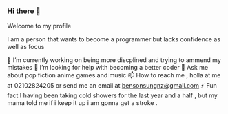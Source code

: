 ### Hi there 👋

Welcome to my profile

I am a person that wants to become a programmer but lacks confidence as well as focus 

🔭 I’m currently working on being more discplined and trying to ammend my mistakes
🤔 I’m looking for help with becoming a better coder 
💬 Ask me about pop fiction anime games and music 
📫 How to reach me , holla at me at 02102824205 or send me an email at bensonsungnz@gmail.com
⚡ Fun fact I having been taking cold showers for the last year and a half , but my mama told me if i keep it up i am gonna get a stroke .



<!--
**bensonsung/bensonsung** is a ✨ _special_ ✨ repository because its `README.md` (this file) appears on your GitHub profile.

Here are some ideas to get you started:

- 🔭 I’m currently working on ...
- 🌱 I’m currently learning ...
- 👯 I’m looking to collaborate on ...
- 🤔 I’m looking for help with ...
- 💬 Ask me about ...
- 📫 How to reach me: ...
- 😄 Pronouns: ...
- ⚡ Fun fact: ...
-->
